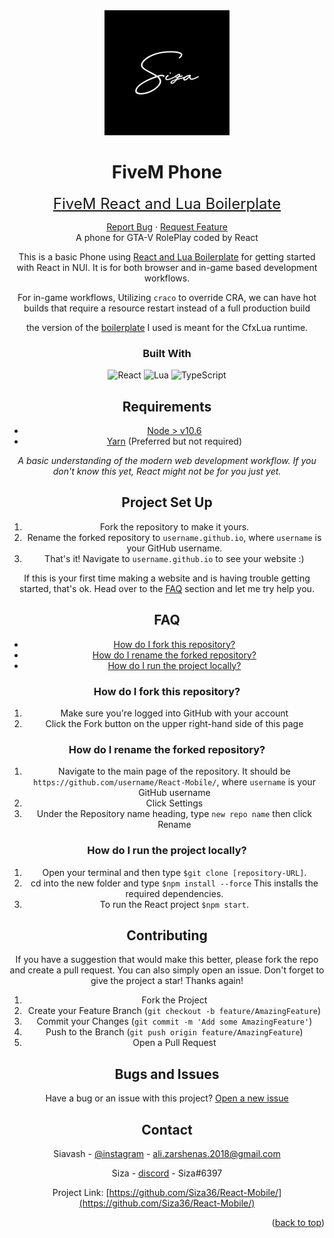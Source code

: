 <div align="center">
  <a id="readme-top"></a>
    <img href="https://github.com/Siza36" width="200" src="./web/src/Images/Pro siyah.jpg" alt="Material-UI logo" />
</div>
<h1 align="center">FiveM Phone</h1>
<p align="center"><font size="5">
<a href="https://github.com/project-error/fivem-react-boilerplate-lua">FiveM React and Lua Boilerplate</a>
</font></p>


<div align="center">
  <a href="https://github.com/Siza36/React-Mobile/issues">Report Bug</a>
    ·
  <a href="#contributing">Request Feature</a>
</div>


<div align="center">
  A phone for GTA-V RolePlay coded by React
</div>

<div align="center">


This is a basic Phone using <a href="https://github.com/project-error/fivem-react-boilerplate-lua">React and Lua Boilerplate</a> for getting started
with React in NUI. It is for both browser
and in-game based development workflows.

For in-game workflows, Utilizing `craco` to override CRA, we can have hot
builds that require a resource restart instead of a full
production build

the version of the <a href="https://github.com/project-error/fivem-react-boilerplate-lua">boilerplate</a> I used is meant for the CfxLua runtime.


### Built With

![React](https://img.shields.io/badge/react-%2320232a.svg?style=for-the-badge&logo=react&logoColor=%2361DAFB)
![Lua](https://img.shields.io/badge/lua-%232C2D72.svg?style=for-the-badge&logo=lua&logoColor=white)
![TypeScript](https://img.shields.io/badge/typescript-%23007ACC.svg?style=for-the-badge&logo=typescript&logoColor=white)


## Requirements
* [Node > v10.6](https://nodejs.org/en/)
* [Yarn](https://yarnpkg.com/getting-started/install) (Preferred but not required)

*A basic understanding of the modern web development workflow. If you don't 
know this yet, React might not be for you just yet.*

<!-- Project Set Up -->
## Project Set Up
1. Fork the repository to make it yours.
2. Rename the forked repository to `username.github.io`, where `username` is your GitHub username.
3. That's it! Navigate to `username.github.io` to see your website :) 

If this is your first time making a website and is having trouble getting started, that's ok. Head over to the [FAQ](#faq) section and let me try help you.



<!-- CONTRIBUTING -->

## FAQ
* [How do I fork this repository?](#how-do-i-fork-this-repository)
* [How do I rename the forked repository?](#how-do-i-rename-the-forked-repository)
* [How do I run the project locally?](#how-do-i-run-the-project-locally)

### How do I fork this repository?
1. Make sure you're logged into GitHub with your account
2. Click the Fork button on the upper right-hand side of this page

### How do I rename the forked repository?
1. Navigate to the main page of the repository. It should be `https://github.com/username/React-Mobile/`, where `username` is your GitHub username
2. Click Settings
3. Under the Repository name heading, type `new repo name` then click Rename

### How do I run the project locally?
1. Open your terminal and then type `$git clone [repository-URL]`.
2. cd into the new folder and type `$npm install --force` This installs the required dependencies.
3. To run the React project `$npm start`.

## Contributing

If you have a suggestion that would make this better, please fork the repo and create a pull request. You can also simply open an issue.
Don't forget to give the project a star! Thanks again!

1. Fork the Project
2. Create your Feature Branch (`git checkout -b feature/AmazingFeature`)
3. Commit your Changes (`git commit -m 'Add some AmazingFeature'`)
4. Push to the Branch (`git push origin feature/AmazingFeature`)
5. Open a Pull Request


## Bugs and Issues
Have a bug or an issue with this project? [Open a new issue][issues-url]

[issues-url]: https://github.com/Siza36/React-Mobile/issues

<!-- CONTACT -->
## Contact

Siavash - [@instagram](https://instagram.com/thiisiza) - ali.zarshenas.2018@gmail.com

Siza - [discord](https://discordapp.com/users/Siza#6397) - Siza#6397

Project Link: [https://github.com/Siza36/React-Mobile/](https://github.com/Siza36/React-Mobile/)
<p align="right">(<a href="#readme-top">back to top</a>)</p>